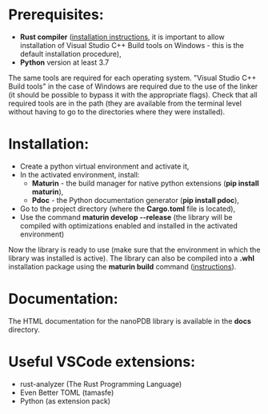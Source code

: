 # Prerequisites:
- **Rust compiler** ([installation instructions](https://www.rust-lang.org/tools/install), it is important to allow installation of Visual Studio C++ Build tools on Windows - this is the default installation procedure),
- **Python** version at least 3.7

The same tools are required for each operating system. "Visual Studio C++ Build tools" in the case of Windows are required due to the use of the linker (it should be possible to bypass it with the appropriate flags). Check that all required tools are in the path (they are available from the terminal level without having to go to the directories where they were installed).

# Installation:
- Create a python virtual environment and activate it,
- In the activated environment, install:
    - **Maturin** - the build manager for native python extensions (**pip install maturin**),
    - **Pdoc** - the Python documentation generator (**pip install pdoc**),
- Go to the project directory (where the **Cargo.toml** file is located),
- Use the command **maturin develop --release** (the library will be compiled with optimizations enabled and installed in the activated environment)

Now the library is ready to use (make sure that the environment in which the library was installed is active). The library can also be compiled into a **.whl** installation package using the **maturin build** command ([instructions](https://github.com/PyO3/maturin)).

# Documentation:
The HTML documentation for the nanoPDB library is available in the **docs** directory.

# Useful VSCode extensions:
- rust-analyzer (The Rust Programming Language)
- Even Better TOML (tamasfe)
- Python (as extension pack)
